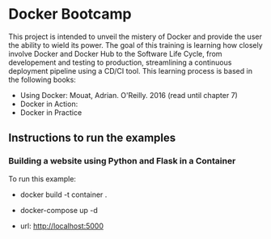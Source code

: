 # Docker Bootcamp

This project is intended to unveil the mistery of Docker and provide the user the ability to wield its power. The goal of this training is learning how closely involve Docker and Docker Hub to the Software Life Cycle, from developement and testing to production, streamlining a continuous deployment pipeline using a CD/CI tool. This learning process is based in the following books:

- Using Docker: Mouat, Adrian. O'Reilly. 2016 (read until chapter 7)
- Docker in Action:
- Docker in Practice

## Instructions to run the examples

### Building a website using Python and Flask in a Container

To run this example:

- docker build -t container .
  
- docker-compose up -d

- url: <http://localhost:5000>
